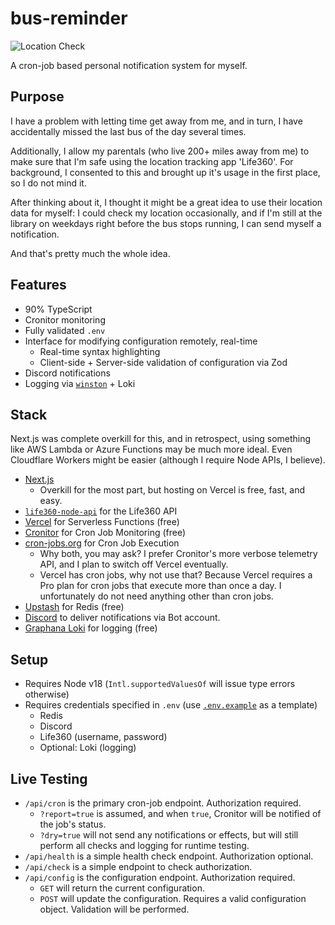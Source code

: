 # bus-reminder

![Location Check](https://cronitor.io/badges/8frC2k/production/XcmWhvdYm0OyCRuinS1IP6MEUiE.svg)

A cron-job based personal notification system for myself.

## Purpose

I have a problem with letting time get away from me, and in turn, I have
accidentally missed the last bus of the day several times.

Additionally, I allow my parentals (who live 200+ miles away from me) to make
sure that I'm safe using the location tracking app 'Life360'. For background, I
consented to this and brought up it's usage in the first place, so I do not mind
it.

After thinking about it, I thought it might be a great idea to use their
location data for myself: I could check my location occasionally, and if I'm
still at the library on weekdays right before the bus stops running, I can send
myself a notification.

And that's pretty much the whole idea.

## Features

- 90% TypeScript
- Cronitor monitoring
- Fully validated `.env`
- Interface for modifying configuration remotely, real-time
  - Real-time syntax highlighting
  - Client-side + Server-side validation of configuration via Zod
- Discord notifications
- Logging via [`winston`][winston] + Loki

## Stack

Next.js was complete overkill for this, and in retrospect, using something like
AWS Lambda or Azure Functions may be much more ideal. Even Cloudflare Workers
might be easier (although I require Node APIs, I believe).

- [Next.js][nextjs]
  - Overkill for the most part, but hosting on Vercel is free, fast, and easy.
- [`life360-node-api`][life360-node-api] for the Life360 API
- [Vercel][vercel] for Serverless Functions (free)
- [Cronitor][cronitor] for Cron Job Monitoring (free)
- [cron-jobs.org][cron-jobs] for Cron Job Execution
  - Why both, you may ask? I prefer Cronitor's more verbose telemetry API, and I
    plan to switch off Vercel eventually.
  - Vercel has cron jobs, why not use that? Because Vercel requires a Pro plan
    for cron jobs that execute more than once a day. I unfortunately do not need
    anything other than cron jobs.
- [Upstash][upstash] for Redis (free)
- [Discord][discord] to deliver notifications via Bot account.
- [Graphana Loki][graphana-loki] for logging (free)

## Setup

- Requires Node v18 (`Intl.supportedValuesOf` will issue type errors otherwise)
- Requires credentials specified in `.env` (use [`.env.example`](./.env.example) as a template)
  - Redis
  - Discord
  - Life360 (username, password)
  - Optional: Loki (logging)

## Live Testing

- `/api/cron` is the primary cron-job endpoint. Authorization required.
    - `?report=true` is assumed, and when `true`, Cronitor will be notified of the job's status. 
    - `?dry=true` will not send any notifications or effects, but will still perform all checks and logging for runtime testing.
- `/api/health` is a simple health check endpoint. Authorization optional.
- `/api/check` is a simple endpoint to check authorization.
- `/api/config` is the configuration endpoint. Authorization required.
  - `GET` will return the current configuration.
  - `POST` will update the configuration. Requires a valid configuration object. Validation will be performed.

[nextjs]: https://nextjs.org/
[life360-node-api]: https://github.com/kaylathedev/life360-node-api
[vercel]: https://vercel.com
[cronitor]: https://cronitor.io
[cron-jobs]: https://cron-jobs.org
[upstash]: https://upstash.com
[discord]: https://discord.com
[winston]: https://github.com/winstonjs/winston
[graphana-loki]: https://grafana.com/oss/loki/

